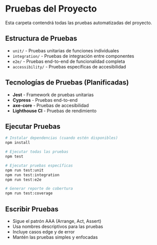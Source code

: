 # Pruebas del Proyecto

Esta carpeta contendrá todas las pruebas automatizadas del proyecto.

## Estructura de Pruebas

- `unit/` - Pruebas unitarias de funciones individuales
- `integration/` - Pruebas de integración entre componentes
- `e2e/` - Pruebas end-to-end de funcionalidad completa
- `accessibility/` - Pruebas específicas de accesibilidad

## Tecnologías de Pruebas (Planificadas)

- **Jest** - Framework de pruebas unitarias
- **Cypress** - Pruebas end-to-end
- **axe-core** - Pruebas de accesibilidad
- **Lighthouse CI** - Pruebas de rendimiento

## Ejecutar Pruebas

```bash
# Instalar dependencias (cuando estén disponibles)
npm install

# Ejecutar todas las pruebas
npm test

# Ejecutar pruebas específicas
npm run test:unit
npm run test:integration
npm run test:e2e

# Generar reporte de cobertura
npm run test:coverage
```

## Escribir Pruebas

- Sigue el patrón AAA (Arrange, Act, Assert)
- Usa nombres descriptivos para las pruebas
- Incluye casos edge y de error
- Mantén las pruebas simples y enfocadas